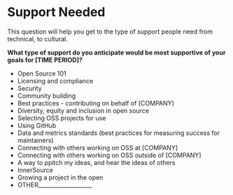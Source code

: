 # Support Needed
This question will help you get to the type of support people need from technical, to cultural.

**What type of support do you anticipate would be most supportive of your goals for [TIME PERIOD]?**
* Open Source 101
* Licensing and compliance
* Security
* Community building
* Best practices - contributing on behalf of [COMPANY]
* Diversity, equity and inclusion in open source
* Selecting OSS projects for use
* Using GitHub
* Data and metrics standards (best practices for measuring success for maintainers)
* Connecting with others working on OSS at [COMPANY]
* Connecting with others working on OSS outside of [COMPANY]
* A way to ppitch my ideas, and hear the ideas of others
* InnerSource
* Growing a project in the open
* OTHER___________________
